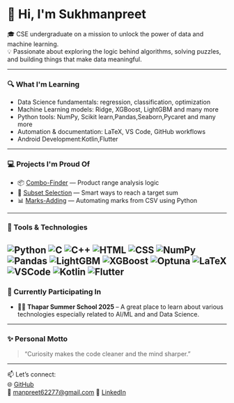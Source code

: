 # 👋 Hi, I'm Sukhmanpreet

🎓 CSE undergraduate on a mission to unlock the power of data and machine learning.  
💡 Passionate about exploring the logic behind algorithms, solving puzzles, and building things that make data meaningful.

---

### 🔍 What I'm Learning
- Data Science fundamentals: regression, classification, optimization
- Machine Learning models: Ridge, XGBoost, LightGBM and many more
- Python tools: NumPy, Scikit learn,Pandas,Seaborn,Pycaret and many more 
- Automation & documentation: LaTeX, VS Code, GitHub workflows
- Android Development:Kotlin,Flutter

---

### 💻 Projects I'm Proud Of
- 📦 [Combo-Finder](https://github.com/SukhmanpreetKaurManes/Combo-Finder) — Product range analysis logic
- 🧠 [Subset Selection](https://github.com/SukhmanpreetKaurManes/Subset-Selection-Problem) — Smart ways to reach a target sum
- 📊 [Marks-Adding](https://github.com/SukhmanpreetKaurManes/Miniproject---Marks-Adding) — Automating marks from CSV using Python

---

### 🚀 Tools & Technologies
![Python](https://img.shields.io/badge/Python-3776AB?style=for-the-badge&logo=python&logoColor=white)
![C](https://img.shields.io/badge/C-444444?style=for-the-badge&logo=c&logoColor=white)
![C++](https://img.shields.io/badge/C++-00599C?style=for-the-badge&logo=c%2B%2B&logoColor=white)
![HTML](https://img.shields.io/badge/HTML-E34F26?style=for-the-badge&logo=html5&logoColor=white)
![CSS](https://img.shields.io/badge/CSS-1572B6?style=for-the-badge&logo=css3&logoColor=white)
![NumPy](https://img.shields.io/badge/NumPy-013243?style=for-the-badge&logo=numpy&logoColor=white)
![Pandas](https://img.shields.io/badge/Pandas-150458?style=for-the-badge&logo=pandas&logoColor=white)
![LightGBM](https://img.shields.io/badge/LightGBM-0072C6?style=for-the-badge)
![XGBoost](https://img.shields.io/badge/XGBoost-F94F1C?style=for-the-badge)
![Optuna](https://img.shields.io/badge/Optuna-6E27C5?style=for-the-badge)
![LaTeX](https://img.shields.io/badge/LaTeX-008080?style=for-the-badge)
![VSCode](https://img.shields.io/badge/VS%20Code-007ACC?style=for-the-badge&logo=visual-studio-code&logoColor=white)
![Kotlin](https://img.shields.io/badge/Kotlin-0095D5?style=for-the-badge&logo=kotlin&logoColor=white)
![Flutter](https://img.shields.io/badge/Flutter-02569B?style=for-the-badge&logo=flutter&logoColor=white)
---

### 🌱 Currently Participating In
- 👩‍💻 **Thapar Summer School 2025** – A great place to learn about various technologies especially related to AI/ML and 
      and Data Science.
---

### ✨ Personal Motto
> “Curiosity makes the code cleaner and the mind sharper.”

---

📫 Let’s connect:  
🌐 [GitHub](https://github.com/SukhmanpreetKaurManes)  
📧 manpreet62277@gmail.com
🔗 [LinkedIn](https://www.linkedin.com/in/sukhmanpreet-kaur-manes)

